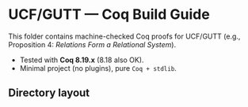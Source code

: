 # UCF/GUTT — Coq Build Guide

This folder contains machine-checked Coq proofs for UCF/GUTT (e.g., Proposition 4:
*Relations Form a Relational System*).

- Tested with **Coq 8.19.x** (8.18 also OK).
- Minimal project (no plugins), pure `Coq + stdlib`.

## Directory layout

